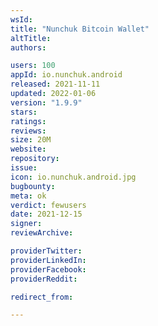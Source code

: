 ```yaml
---
wsId: 
title: "Nunchuk Bitcoin Wallet"
altTitle: 
authors:

users: 100
appId: io.nunchuk.android
released: 2021-11-11
updated: 2022-01-06
version: "1.9.9"
stars: 
ratings: 
reviews: 
size: 20M
website: 
repository: 
issue: 
icon: io.nunchuk.android.jpg
bugbounty: 
meta: ok
verdict: fewusers
date: 2021-12-15
signer: 
reviewArchive:

providerTwitter: 
providerLinkedIn: 
providerFacebook: 
providerReddit: 

redirect_from:

---
```


  
